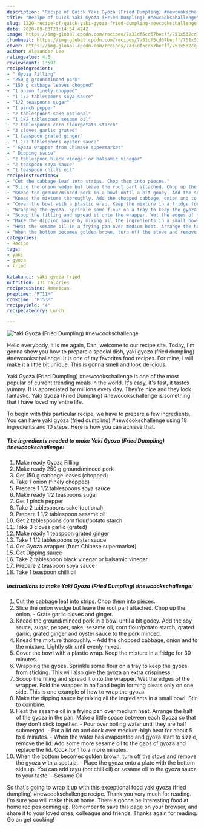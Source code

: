 ```yaml
---
description: "Recipe of Quick Yaki Gyoza (Fried Dumpling) #newcookschallenge"
title: "Recipe of Quick Yaki Gyoza (Fried Dumpling) #newcookschallenge"
slug: 1220-recipe-of-quick-yaki-gyoza-fried-dumpling-newcookschallenge
date: 2020-09-03T21:14:54.424Z
image: https://img-global.cpcdn.com/recipes/7a31df5cd67becff/751x532cq70/yaki-gyoza-fried-dumpling-newcookschallenge-recipe-main-photo.jpg
thumbnail: https://img-global.cpcdn.com/recipes/7a31df5cd67becff/751x532cq70/yaki-gyoza-fried-dumpling-newcookschallenge-recipe-main-photo.jpg
cover: https://img-global.cpcdn.com/recipes/7a31df5cd67becff/751x532cq70/yaki-gyoza-fried-dumpling-newcookschallenge-recipe-main-photo.jpg
author: Alexander Lee
ratingvalue: 4.6
reviewcount: 13597
recipeingredient:
- " Gyoza Filling"
- "250 g groundminced pork"
- "150 g cabbage leaves chopped"
- "1 onion finely chopped"
- "1 1/2 tablespoons soya sauce"
- "1/2 teaspoons sugar"
- "1 pinch pepper"
- "2 tablespoons sake optional"
- "1 1/2 tablespoon sesame oil"
- "2 tablespoons corn flourpotato starch"
- "3 cloves garlic grated"
- "1 teaspoon grated ginger"
- "1 1/2 tablespoons oyster sauce"
- " Gyoza wrapper from Chinese supermarket"
- " Dipping sauce"
- "2 tablespoon black vinegar or balsamic vinegar"
- "2 teaspoon soya sauce"
- "1 teaspoon chilli oil"
recipeinstructions:
- "Cut the cabbage leaf into strips. Chop them into pieces."
- "Slice the onion wedge but leave the root part attached. Chop up the onion. Grate garlic cloves and ginger."
- "Knead the ground/minced pork in a bowl until a bit gooey. Add the soy sauce, sugar, pepper, sake, sesame oil, corn flour/potato starch, grated garlic, grated ginger and oyster sauce to the pork minced."
- "Knead the mixture thoroughly. Add the chopped cabbage, onion and to the mixture. Lightly stir until evenly mixed."
- "Cover the bowl with a plastic wrap. Keep the mixture in a fridge for 30 minutes."
- "Wrapping the gyoza. Sprinkle some flour on a tray to keep the gyoza from sticking. This will also give the gyoza an extra crispiness."
- "Scoop the filling and spread it onto the wrapper. Wet the edges of the wrapper. Fold the wrapper in half and begin forming pleats only on one side. This is one example of how to wrap the gyoza."
- "Make the dipping sauce by mixing all the ingredients in a small bowl. Stir to combine."
- "Heat the sesame oil in a frying pan over medium heat. Arrange the half of the gyoza in the pan. Make a little space between each Gyoza so that they don&#39;t stick together. Pour over boiling water until they are half submerged. Put a lid on and cook over medium-high heat for about 5 to 6 minutes. When the water has evaporated and gyoza start to sizzle, remove the lid. Add some more sesame oil to the gaps of gyoza and replace the lid. Cook for 1 to 2 more minutes."
- "When the bottom becomes golden brown, turn off the stove and remove the gyoza with a spatula. Place the gyoza onto a plate with the bottom side up. You can add rayu (hot chili oil) or sesame oil to the gyoza sauce to your taste. Sesame Oil"
categories:
- Recipe
tags:
- yaki
- gyoza
- fried

katakunci: yaki gyoza fried 
nutrition: 131 calories
recipecuisine: American
preptime: "PT11M"
cooktime: "PT53M"
recipeyield: "4"
recipecategory: Lunch

---
```



![Yaki Gyoza (Fried Dumpling) #newcookschallenge](https://img-global.cpcdn.com/recipes/7a31df5cd67becff/751x532cq70/yaki-gyoza-fried-dumpling-newcookschallenge-recipe-main-photo.jpg)

Hello everybody, it is me again, Dan, welcome to our recipe site. Today, I'm gonna show you how to prepare a special dish, yaki gyoza (fried dumpling) #newcookschallenge. It is one of my favorites food recipes. For mine, I will make it a little bit unique. This is gonna smell and look delicious.



Yaki Gyoza (Fried Dumpling) #newcookschallenge is one of the most popular of current trending meals in the world. It's easy, it's fast, it tastes yummy. It is appreciated by millions every day. They're nice and they look fantastic. Yaki Gyoza (Fried Dumpling) #newcookschallenge is something that I have loved my entire life.


To begin with this particular recipe, we have to prepare a few ingredients. You can have yaki gyoza (fried dumpling) #newcookschallenge using 18 ingredients and 10 steps. Here is how you can achieve that.

<!--inarticleads1-->

##### The ingredients needed to make Yaki Gyoza (Fried Dumpling) #newcookschallenge:

1. Make ready  Gyoza Filling
1. Make ready 250 g ground/minced pork
1. Get 150 g cabbage leaves (chopped)
1. Take 1 onion (finely chopped)
1. Prepare 1 1/2 tablespoons soya sauce
1. Make ready 1/2 teaspoons sugar
1. Get 1 pinch pepper
1. Take 2 tablespoons sake (optional)
1. Prepare 1 1/2 tablespoon sesame oil
1. Get 2 tablespoons corn flour/potato starch
1. Take 3 cloves garlic (grated)
1. Make ready 1 teaspoon grated ginger
1. Take 1 1/2 tablespoons oyster sauce
1. Get  Gyoza wrapper (from Chinese supermarket)
1. Get  Dipping sauce
1. Take 2 tablespoon black vinegar or balsamic vinegar
1. Prepare 2 teaspoon soya sauce
1. Take 1 teaspoon chilli oil




<!--inarticleads2-->

##### Instructions to make Yaki Gyoza (Fried Dumpling) #newcookschallenge:

1. Cut the cabbage leaf into strips. Chop them into pieces.
1. Slice the onion wedge but leave the root part attached. Chop up the onion. - Grate garlic cloves and ginger.
1. Knead the ground/minced pork in a bowl until a bit gooey. Add the soy sauce, sugar, pepper, sake, sesame oil, corn flour/potato starch, grated garlic, grated ginger and oyster sauce to the pork minced.
1. Knead the mixture thoroughly. - Add the chopped cabbage, onion and to the mixture. Lightly stir until evenly mixed.
1. Cover the bowl with a plastic wrap. Keep the mixture in a fridge for 30 minutes.
1. Wrapping the gyoza. Sprinkle some flour on a tray to keep the gyoza from sticking. This will also give the gyoza an extra crispiness.
1. Scoop the filling and spread it onto the wrapper. Wet the edges of the wrapper. Fold the wrapper in half and begin forming pleats only on one side. This is one example of how to wrap the gyoza.
1. Make the dipping sauce by mixing all the ingredients in a small bowl. Stir to combine.
1. Heat the sesame oil in a frying pan over medium heat. Arrange the half of the gyoza in the pan. Make a little space between each Gyoza so that they don&#39;t stick together. - Pour over boiling water until they are half submerged. - Put a lid on and cook over medium-high heat for about 5 to 6 minutes. - When the water has evaporated and gyoza start to sizzle, remove the lid. Add some more sesame oil to the gaps of gyoza and replace the lid. Cook for 1 to 2 more minutes.
1. When the bottom becomes golden brown, turn off the stove and remove the gyoza with a spatula. - Place the gyoza onto a plate with the bottom side up. You can add rayu (hot chili oil) or sesame oil to the gyoza sauce to your taste. - Sesame Oil




So that's going to wrap it up with this exceptional food yaki gyoza (fried dumpling) #newcookschallenge recipe. Thank you very much for reading. I'm sure you will make this at home. There's gonna be interesting food at home recipes coming up. Remember to save this page on your browser, and share it to your loved ones, colleague and friends. Thanks again for reading. Go on get cooking!
